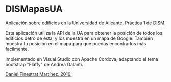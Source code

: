 # DISMapasUA
Aplicación sobre edificios en la Universidad de Alicante. Práctica 1 de DISM.

Esta aplicación utiliza la API de la UA para obtener la posición de todos los edificios detro de ésta, y los muestra en un mapa de Google. También muestra tu posición en el mapa para que puedas encontrarlos más facilmente.

Implementado en Visual Studio con Apache Cordova, adaptando el tema bootstrap "Flatfy" de Andrea Galanti.

[Daniel Finestrat Martínez, 2016.](http://danielfinestrat.com)
